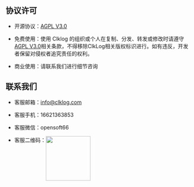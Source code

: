 ## 协议许可

- 开源协议：[AGPL V3.0](https://www.gnu.org/licenses/agpl-3.0.en.html)

- 免费使用：使用 Clklog 的组织或个人在复制、分发、转发或修改时请遵守[AGPL V3.0](https://www.gnu.org/licenses/agpl-3.0.en.html)相关条款，不得移除ClkLog相关版权标识进行。如有违反，开发者保留对侵权者追究责任的权利。

- 商业使用：请联系我们进行细节咨询

## 联系我们

- 客服邮箱：<info@clklog.com>

- 客服手机：16621363853

- 客服微信：opensoft66

- 客服二维码：<img title="" src="/assets/imgs/contactqrcode.jpg" alt="" data-align="center" width="120" style="vertical-align:top">
